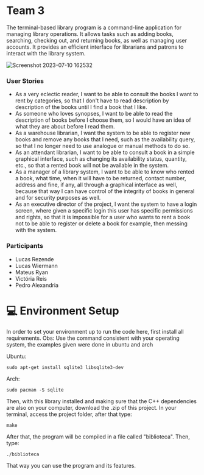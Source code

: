 # Team 3

<p>The terminal-based library program is a command-line application for managing library operations. It allows tasks such as adding books, searching, checking out, and returning books, as well as managing user accounts. It provides an efficient interface for librarians and patrons to interact with the library system.</p>

![Screenshot 2023-07-10 162532](https://github.com/pds2/20231-team-3/assets/66080424/8a08c329-aa66-40c5-b2b0-dc695c882187)

<h3>User Stories</h3>
<ul>
  <li>As a very eclectic reader, I want to be able to consult the books I want to rent by categories, so that I don't have to read description by description of the books until I find a book that I like.</li>
  <li>As someone who loves synopses, I want to be able to read the description of books before I choose them, so I would have an idea of what they are about before I read them.</li>
  <li>As a warehouse librarian, I want the system to be able to register new books and remove any books that I need, such as the availability query, so that I no longer need to use analogue or manual methods to do so.</li>
  <li>As an attendant librarian, I want to be able to consult a book in a simple graphical interface, such as changing its availability status, quantity, etc., so that a rented book will not be available in the system.</li>
  <li>As a manager of a library system, I want to be able to know who rented a book, what time, when it will have to be returned, contact number, address and fine, if any, all through a graphical interface as well, because that way I can have control of the integrity of books in general and for security purposes as well.</li>
  <li>As an executive director of the project, I want the system to have a login screen, where given a specific login this user has specific permissions and rights, so that it is impossible for a user who wants to rent a book not to be able to register or delete a book for example, then messing with the system.</li>
</ul>

<h3>Participants</h3>
<ul>
  <li>Lucas Rezende</li>
  <li>Lucas Wiermann</li>
  <li>Mateus Ryan</li>
  <li>Victória Reis</li>
  <li>Pedro Alexandria</li>
</ul>

# :computer: Environment Setup
In order to set your environment up to run the code here, first install all requirements.
Obs: Use the command consistent with your operating system, the examples given were done in ubuntu and arch

Ubuntu:
```shell
sudo apt-get install sqlite3 libsqlite3-dev
```
Arch:
```shell
sudo pacman -S sqlite
```

Then, with this library installed and making sure that the C++ dependencies are also on your computer, download the .zip of this project.
In your terminal, access the project folder, after that type:
```shell
make
```

After that, the program will be compiled in a file called "biblioteca". Then, type:
```shell
./biblioteca
```
That way you can use the program and its features.
